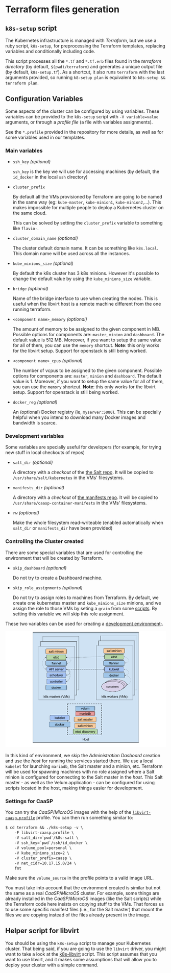 # Terraform files generation

## `k8s-setup` script

The Kubernetes infrastructure is managed with _Terraform_, but
we use a ruby script, `k8s-setup`, for preprocessing the
Terraform templates, replacing variables and conditionally
including code.

This script processes all the `*.tf` and `*.tf.erb` files
found in the _terraform directory_ (by default, `$(pwd)/terraform`)
and generates a unique output file (by default, `k8s-setup.tf`). As a
shortcut, it also runs `terraform` with the last arguments provided,
so running `k8-setup plan` is equivalent to `k8s-setup && terraform plan`.

## Configuration Variables

Some aspects of the cluster can be configured by using variables.
These variables can be provided to the `k8s-setup` script
with `-V variable=value` arguments, or through a _profile
file_ (a file with variables assignments).

See the `*.profile`  provided in the repository for more details, as well
as for some variables used in our templates.

### Main variables

  * `ssh_key` _(optional)_

    `ssh_key` is the key we will use for accessing machines (by default,
    the `id_docker` in the local `ssh` directory)

  * `cluster_prefix`

    By default all the VMs provisioned by Terraform are going to be named in the
    same way (eg: `kube-master`, `kube-minion1`, `kube-minion2`,...). This makes
    impossible for multiple people to deploy a Kubernetes cluster on the same cloud.

    This can be solved by setting the `cluster_prefix` variable to something like
    `flavio-`.

  * `cluster_domain_name` _(optional)_

    The cluster default domain name. It can be something like `k8s.local`. This
    domain name will be used across all the instances.

  * `kube_minions_size` _(optional)_

    By default the k8s cluster has 3 k8s minions. However it's possible to
    change the default value by using the `kube_minions_size` variable.

  * `bridge` _(optional)_

    Name of the bridge interface to use when creating the nodes. This is useful
    when the libvirt host is a remote machine different from the one running
    terraform.

  * `<component name>_memory` _(optional)_

    The amount of memory to be assigned to the given component in MB. Possible
    options for components are: `master`, `minion` and `dashboard`. The default value
    is 512 MB. Moreover, if you want to setup the same value for all of them,
    you can use the `memory` shortcut. **Note**: this only works for the libvirt
    setup. Support for openstack is still being worked.

  * `<component name>_cpus` _(optional)_

    The number of vcpus to be assigned to the given component. Possible
    options for components are: `master`, `minion` and `dashboard`. The default value
    is 1. Moreover, if you want to setup the same value for all of them,
    you can use the `memory` shortcut. **Note**: this only works for the libvirt
    setup. Support for openstack is still being worked.

  * `docker_reg` _(optional)_

    An (optional) Docker registry (ie, `myserver:5000`). This can be
    specially helpful when you intend to download many Docker images and
    bandwidth is scarce.

### Development variables

Some variables are specially useful for developers (for example, for trying
new stuff in local checkouts of repos)

  * `salt_dir` _(optional)_

    A directory with a _checkout_ of the [the Salt repo](https://github.com/kubic-project/salt).
    It will be copied to `/usr/share/salt/kubernetes` in the VMs'
    filesystems.

  * `manifests_dir` _(optional)_

    A directory with a _checkout_ of [the manifests repo](https://github.com/kubic-project/caasp-container-manifests).
    It will be copied to `/usr/share/caasp-container-manifests` in the VMs'
    filesystems.

  * `rw` _(optional)_

    Make the whole filesystem read-writeable (enabled automatically
    when `salt_dir` or `manifests_dir` have been provided)

### Controlling the Cluster created

There are some special variables that are used for controlling
the environment that will be created by Terraform.

  * `skip_dashboard` _(optional)_

    Do not try to create a Dashboard machine.

  * `skip_role_assignments` _(optional)_

    Do not try to assign roles to machines from Terraform. By default, we
    create one kubernetes master and `kube_minions_size` minions, and
    we assign the role to those VMs by seting a `grain` from some
    [scripts](../provision). By setting this variable we will skip this
    role assignment.

These two variables can be used for creating a
[development environment](https://github.com/kubic-project/velum#development):.

![](k8s-development-environment.png)

In this kind of environment, we skip the _Administration Dasboard_ creation
and use the _host_ for running the services started there. We use a local
`kubelet` for launching `mariadb`, the Salt master and a minion, etc.
Terraform will be used for spawning machines with no role assigned
where a Salt minion is configured for connecting to the Salt master
in the _host_. This Salt master - as well as the Velum application -
can be configured for using scripts located in the host, making things
easier for development.

### Settings for CaaSP

You can try the _CaaSP_/_MicroOS_ images with the help of the
[`libvirt-caasp.profile`](../libvirt-caasp.profile) profile. You can then
run something similar to:

```
$ cd terraform && ./k8s-setup -v \
    -F libvirt-caasp.profile \
    -V salt_dir=`pwd`/k8s-salt \
    -V ssh_key=`pwd`/ssh/id_docker \
    -V volume_pool=personal \
    -V kube_minions_size=2 \
    -V cluster_prefix=caasp \
    -V net_cidr=10.17.15.0/24 \
    fmt
```

Make sure the `volume_source` in the profile points to a valid image URL.

You must take into account that the environment created is similar but
not the same as a real _CaaSP_/_MicroOS_ cluster. For example, some
things are already installed in the _CaaSP_/_MicroOS_ images (like the
Salt scripts) while the Terraform code here insists on copying stuff to
the VMs. That forces us to use some specific manifest files (i.e., for
the Salt master) that mount the files we are copying instead of the
files already present in the image.

## Helper script for libvirt

You should be using the `k8s-setup` script to manage your Kubernetes
cluster. That being said, if you are going to use the `libvirt` driver, you
might want to take a look at the
[k8s-libvirt](../contrib/libvirt/k8s-libvirt.sh) script. This script
assumes that you want to use libvirt, and it makes some
assumptions that will allow you to deploy your cluster with a simple command.


